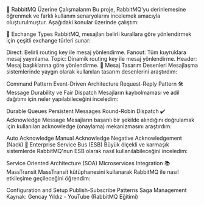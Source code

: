 🚀 RabbitMQ Üzerine Çalışmalarım
Bu proje, RabbitMQ'yu derinlemesine öğrenmek ve farklı kullanım senaryolarını incelemek amacıyla oluşturulmuştur. Aşağıdaki konular üzerinde çalıştım:

📜 Exchange Types
RabbitMQ, mesajları belirli kurallara göre yönlendirmek için çeşitli exchange türleri sunar:

Direct: Belirli routing key ile mesaj yönlendirme.
Fanout: Tüm kuyruklara mesaj yayınlama.
Topic: Dinamik routing key ile mesaj yönlendirme.
Header: Mesaj başlıklarına göre yönlendirme.
🎨 Mesaj Tasarım Desenleri
Mesajlaşma sistemlerinde yaygın olarak kullanılan tasarım desenlerini araştırdım:

Command Pattern
Event-Driven Architecture
Request-Reply Pattern
🛠️ Message Durability ve Fair Dispatch
Mesajların kaybolmaması ve adil dağıtımı için neler yapılabileceğini inceledim:

Durable Queues
Persistent Messages
Round-Robin Dispatch
✔️ Acknowledge Message
Mesajların başarılı bir şekilde alındığını doğrulamak için kullanılan acknowledge (onaylama) mekanizmasını araştırdım:

Auto Acknowledge
Manual Acknowledge
Negative Acknowledgement (Nack)
🏢 Enterprise Service Bus (ESB)
Büyük ölçekli ve karmaşık sistemlerde RabbitMQ'nun ESB olarak nasıl kullanılabileceğini inceledim:

Service Oriented Architecture (SOA)
Microservices Integration
📚 MassTransit
MassTransit kütüphanesini kullanarak RabbitMQ ile nasıl etkileşime geçileceğini öğrendim:

Configuration and Setup
Publish-Subscribe Patterns
Saga Management
Kaynak: Gencay Yıldız - YouTube (RabbitMQ Eğitimi)
